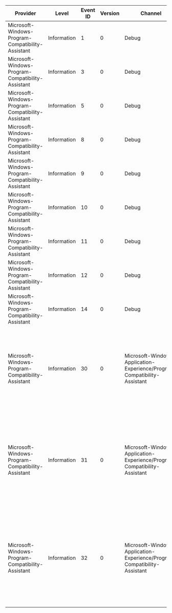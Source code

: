 Provider                                           |  Level        |  Event ID  |  Version  |  Channel                                                                   |  Task  |  Opcode  |  Keyword  |  Message
---------------------------------------------------|---------------|------------|-----------|----------------------------------------------------------------------------|--------|----------|-----------|-----------------------------------------------------------------------------------------------------------------------------------------------------------------------------------------------------------------------------------------------------------------------------------------------------------------------------------------------------------------------------------------------------------------------
Microsoft-Windows-Program-Compatibility-Assistant  |  Information  |  1         |  0        |  Debug                                                                     |        |          |           |
Microsoft-Windows-Program-Compatibility-Assistant  |  Information  |  3         |  0        |  Debug                                                                     |        |          |           |
Microsoft-Windows-Program-Compatibility-Assistant  |  Information  |  5         |  0        |  Debug                                                                     |        |          |           |
Microsoft-Windows-Program-Compatibility-Assistant  |  Information  |  8         |  0        |  Debug                                                                     |        |          |           |
Microsoft-Windows-Program-Compatibility-Assistant  |  Information  |  9         |  0        |  Debug                                                                     |        |          |           |
Microsoft-Windows-Program-Compatibility-Assistant  |  Information  |  10        |  0        |  Debug                                                                     |        |          |           |
Microsoft-Windows-Program-Compatibility-Assistant  |  Information  |  11        |  0        |  Debug                                                                     |        |          |           |
Microsoft-Windows-Program-Compatibility-Assistant  |  Information  |  12        |  0        |  Debug                                                                     |        |          |           |
Microsoft-Windows-Program-Compatibility-Assistant  |  Information  |  14        |  0        |  Debug                                                                     |        |          |           |
Microsoft-Windows-Program-Compatibility-Assistant  |  Information  |  30        |  0        |  Microsoft-Windows-Application-Experience/Program-Compatibility-Assistant  |        |          |           |  The Program Compatibility Assistant was invoked to correct a compatibility problem. Information about the application is below.Application name: {ApplicationName}Application version: {ApplicationVersion}Executable path: {ExecutablePath}Scenario ID: {ScenarioId}User action: {UserAction}Compatibility layer: {CompatibilityLayer}
Microsoft-Windows-Program-Compatibility-Assistant  |  Information  |  31        |  0        |  Microsoft-Windows-Application-Experience/Program-Compatibility-Assistant  |        |          |           |  The Program Compatibility Assistant was invoked to correct a compatibility problem. Information about the application is below.Application name: {ApplicationName}Application version: {ApplicationVersion}Executable path: {ExecutablePath}Scenario ID: {ScenarioId}User action: {UserAction}Compatibility layer: {CompatibilityLayer}Deprecated component: {DeprecatedComponent}
Microsoft-Windows-Program-Compatibility-Assistant  |  Information  |  32        |  0        |  Microsoft-Windows-Application-Experience/Program-Compatibility-Assistant  |        |          |           |  The Program Compatibility Assistant was invoked due to an unsigned driver install. This version of Windows requires all drivers to have a valid digital signature. Information about the driver is below.Driver: {DriverName}Service: {ServiceName}Publisher: {PublisherName}Location: {DriverPath}Version: {DriverVersion}This driver is unavailable and the program that uses this driver might not work correctly.